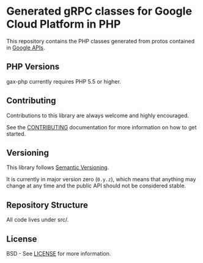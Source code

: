 Generated gRPC classes for Google Cloud Platform in PHP
=======================================================

This repository contains the PHP classes generated from protos contained in
[Google APIs][].

[gRPC]: http://grpc.io
[Google APIs]: https://github.com/googleapis/googleapis/


PHP Versions
----------------

gax-php currently requires PHP 5.5 or higher.


Contributing
------------

Contributions to this library are always welcome and highly encouraged.

See the [CONTRIBUTING][] documentation for more information on how to get started.

[CONTRIBUTING]: https://github.com/googleapis/gax-php/blob/master/CONTRIBUTING.md


Versioning
----------

This library follows [Semantic Versioning][].

It is currently in major version zero (``0.y.z``), which means that anything
may change at any time and the public API should not be considered
stable.

[Semantic Versioning]: http://semver.org/


Repository Structure
-------

All code lives under src/.


License
-------

BSD - See [LICENSE][] for more information.

[LICENSE]: https://github.com/googleapis/gax-php/blob/master/LICENSE
